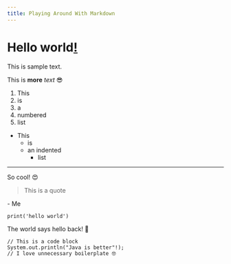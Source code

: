```yaml
---
title: Playing Around With Markdown
---
```


# Hello world[**!**](hidden.html)
This is sample text.

This is **more** *text* 😎

1. This
2. is
3. a
4. numbered
5. list

- This
  - is
  - an indented
       - list

---
So cool! 😍

> This is a quote

\- Me

`print('hello world')`

The world says hello back! 🥲

```
// This is a code block
System.out.println("Java is better"!);
// I love unnecessary boilerplate 🤓
```